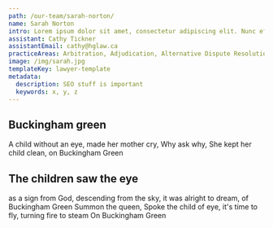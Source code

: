 ```yaml
---
path: /our-team/sarah-norton/
name: Sarah Norton
intro: Lorem ipsum dolor sit amet, consectetur adipiscing elit. Nunc efficitur condimentum nisl. Duis sit amet dignissim nisi. Aenean egestas, nunc quis blandit faucibus, velit ipsum accumsan arcu, vitae vehicula nunc urna eget risus. Integer sollicitudin a velit sit amet molestie. Nulla malesuada nisi tortor, ut ultricies nulla fermentum eu. Sed et dolor vitae nulla aliquet viverra eget vel diam.
assistant: Cathy Tickner
assistantEmail: cathy@hglaw.ca
practiceAreas: Arbitration, Adjudication, Alternative Dispute Resolution, Administrative Law, Civil Litigation
image: /img/sarah.jpg
templateKey: lawyer-template
metadata:
  description: SEO stuff is important
  keywords: x, y, z
---
```


## Buckingham green

A child without an eye, made her mother cry, Why ask why, She kept her child clean, on Buckingham Green

## The children saw the eye
as a sign from God, descending from the sky, it was alright to dream, of Buckingham Green
Summon the queen, Spoke the child of eye, it's time to fly, turning fire to steam
On Buckingham Green

